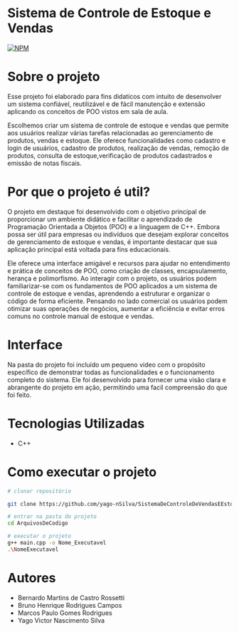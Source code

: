 # Sistema de Controle de Estoque e Vendas
[![NPM](https://img.shields.io/npm/l/react)](https://github.com/brunohcamposs/SistemaDeControleDeVendasEEstoque/blob/main/LICENSE) 

# Sobre o projeto 
Esse projeto foi elaborado para fins didatícos com intuito de desenvolver um
sistema confiável, reutilizável e de fácil manutenção e extensão aplicando os conceitos de POO
vistos em sala de aula. 

Escolhemos criar um sistema de controle de estoque e vendas que permite aos usuários realizar várias tarefas relacionadas 
ao gerenciamento de produtos, vendas e estoque. Ele oferece  funcionalidades como cadastro e login de usuários, cadastro
de produtos, realização de vendas, remoção de produtos, consulta de estoque,verificação de produtos cadastrados e emissão de notas fiscais.

# Por que o projeto é util? 

O projeto em destaque foi desenvolvido com o objetivo principal de proporcionar um ambiente didático e facilitar o aprendizado 
de Programação Orientada a Objetos (POO) e a linguagem de C++. Embora possa ser útil para empresas ou indivíduos que desejam explorar conceitos de
gerenciamento de estoque e vendas, é importante destacar que sua aplicação principal está voltada para fins educacionais.

Ele oferece uma interface amigável e recursos para ajudar no entendimento e prática de conceitos de POO, como criação de classes, encapsulamento, 
herança e polimorfismo. Ao interagir com o projeto, os usuários podem familiarizar-se com os fundamentos de POO aplicados a um sistema de controle de estoque e vendas, 
aprendendo a estruturar e organizar o código de forma eficiente. Pensando no lado comercial os usuários podem otimizar suas 
operações de negócios, aumentar a eficiência e evitar erros comuns no controle manual de estoque e vendas.

# Interface 
Na pasta do projeto foi incluído um pequeno video com o propósito específico de demonstrar todas as funcionalidades e o funcionamento completo do sistema. Ele foi desenvolvido para fornecer uma visão clara e abrangente do projeto em ação, permitindo uma facil compreensão do que foi feito. 

# Tecnologias Utilizadas 
- C++
# Como executar o projeto 

```bash
# clonar repositório

git clone https://github.com/yago-nSilva/SistemaDeControleDeVendasEEstoque

# entrar na pasta do projeto 
cd ArquivosDeCodigo

# executar o projeto
g++ main.cpp -o Nome_Executavel
.\NomeExecutavel

```

# Autores 
- Bernardo Martins de Castro Rossetti
- Bruno Henrique Rodrigues Campos
- Marcos Paulo Gomes Rodrigues
- Yago Victor Nascimento Silva
